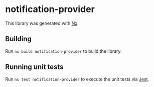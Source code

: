# notification-provider

This library was generated with [Nx](https://nx.dev).

## Building

Run `nx build notification-provider` to build the library.

## Running unit tests

Run `nx test notification-provider` to execute the unit tests via [Jest](https://jestjs.io).
